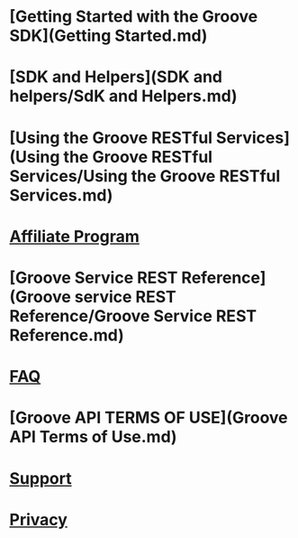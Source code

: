 # [Getting Started with the Groove SDK](Getting Started.md)  
# [SDK and Helpers](SDK and helpers/SdK and Helpers.md)
# [Using the Groove RESTful Services](Using the Groove RESTful Services/Using the Groove RESTful Services.md)
# [Affiliate Program](http://aka.ms/MicrosoftAffiliates)
# [Groove Service REST Reference](Groove service REST Reference/Groove Service REST Reference.md)
# [FAQ](FAQ.md)
# [Groove API TERMS OF USE](Groove API Terms of Use.md)
# [Support](Support.md)
# [Privacy](Privacy.md)

